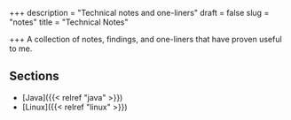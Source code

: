 +++
description = "Technical notes and one-liners"
draft = false
slug = "notes"
title = "Technical Notes"

+++
A collection of notes, findings, and one-liners that have proven useful to me.

## Sections
* [Java]({{< relref "java" >}})
* [Linux]({{< relref "linux" >}})